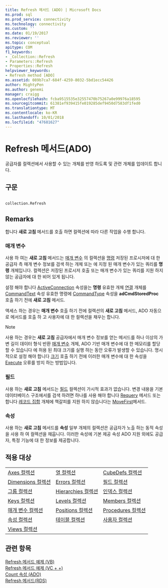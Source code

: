 ```yaml
---
title: Refresh 메서드 (ADO) | Microsoft Docs
ms.prod: sql
ms.prod_service: connectivity
ms.technology: connectivity
ms.custom: ''
ms.date: 01/19/2017
ms.reviewer: ''
ms.topic: conceptual
apitype: COM
f1_keywords:
- _Collection::Refresh
- Parameters::Refresh
- Properties::Refresh
helpviewer_keywords:
- Refresh method [ADO]
ms.assetid: 089b7ca7-684f-4259-8032-5bd1ecc54426
author: MightyPen
ms.author: genemi
manager: craigg
ms.openlocfilehash: fcba9515535e32557470b75267a0e99976a18595
ms.sourcegitcommit: 61381ef939415fe019285def9450d7583df1fed0
ms.translationtype: MT
ms.contentlocale: ko-KR
ms.lasthandoff: 10/01/2018
ms.locfileid: "47681627"
---
```

# <a name="refresh-method-ado"></a>Refresh 메서드(ADO)
공급자를 컬렉션에서 사용할 수 있는 개체를 반영 하도록 및 관련 개체를 업데이트 합니다.  
  
## <a name="syntax"></a>구문  
  
```  
  
collection.Refresh  
```  
  
## <a name="remarks"></a>Remarks  
 합니다 **새로 고침** 메서드를 호출 하면 컬렉션에 따라 다른 작업을 수행 합니다.  
  
### <a name="parameters"></a>매개 변수  
 사용 하 여는 **새로 고침** 메서드는 [매개 변수](../../../ado/reference/ado-api/parameters-collection-ado.md) 의 컬렉션을 [명령](../../../ado/reference/ado-api/command-object-ado.md) 저장된 프로시저에 대 한 공급자 측 매개 변수 정보를 검색 하는 개체 또는 에 지정 된 매개 변수가 있는 쿼리를 **명령** 개체입니다. 컬렉션은 저장된 프로시저 호출 또는 매개 변수가 있는 쿼리를 지원 하지 않는 공급자에 대 한 비어 있게 됩니다.  
  
 설정 해야 합니다 [ActiveConnection](../../../ado/reference/ado-api/activeconnection-property-ado.md) 속성을는 **명령** 유효한 개체 [연결](../../../ado/reference/ado-api/connection-object-ado.md) 개체를 [CommandText](../../../ado/reference/ado-api/commandtext-property-ado.md) 속성 유효한 명령에 [CommandType](../../../ado/reference/ado-api/commandtype-property-ado.md) 속성을 **adCmdStoredProc** 호출 하기 전에 **새로 고침** 메서드.  
  
 액세스 하는 경우는 **매개 변수** 호출 하기 전에 컬렉션의 **새로 고침** 메서드, ADO 자동으로 메서드를 호출 하 고 사용자에 대 한 컬렉션을 채우는 합니다.  
  
> [!NOTE]
>  사용 하는 경우는 **새로 고침** 공급자에서 매개 변수 정보를 얻는 메서드를 하나 이상의 가변 길이 데이터 형식 반환 [매개 변수](../../../ado/reference/ado-api/parameter-object.md) 개체, ADO 기반 매개 변수에 대 한 메모리를 할당할 수 있습니다 에 허용 된 최대 크기를 실행 하는 동안 오류가 발생할 수 있습니다. 명시적으로 설정 해야 합니다 [크기](../../../ado/reference/ado-api/size-property-ado-parameter.md) 호출 하기 전에 이러한 매개 변수에 대 한 속성을 [Execute](../../../ado/reference/ado-api/execute-method-ado-command.md) 오류를 방지 하는 방법입니다.  
  
### <a name="fields"></a>필드  
 사용 하는 **새로 고침** 메서드는 [필드](../../../ado/reference/ado-api/fields-collection-ado.md) 컬렉션이 가시적 효과가 없습니다. 변경 내용을 기본 데이터베이스 구조에서를 검색 하려면 하나를 사용 해야 합니다 [Requery](../../../ado/reference/ado-api/requery-method.md) 메서드 또는 합니다 [레코드 집합](../../../ado/reference/ado-api/recordset-object-ado.md) 개체에 책갈피를 지원 하지 않습니다는 [MoveFirst](../../../ado/reference/ado-api/movefirst-movelast-movenext-and-moveprevious-methods-ado.md)메서드.  
  
### <a name="properties"></a>속성  
 사용 하는 **새로 고침** 메서드를 **속성** 일부 개체의 컬렉션은 공급자가 노출 하는 동적 속성을 사용 하 여 컬렉션을 채웁니다. 이러한 속성에 기본 제공 속성 ADO 지원 외에도 공급자, 특정 기능에 대 한 정보를 제공합니다.  
  
## <a name="applies-to"></a>적용 대상  
  
||||  
|-|-|-|  
|[Axes 컬렉션](../../../ado/reference/ado-md-api/axes-collection-ado-md.md)|[열 컬렉션](../../../ado/reference/adox-api/columns-collection-adox.md)|[CubeDefs 컬렉션](../../../ado/reference/ado-md-api/cubedefs-collection-ado-md.md)|  
|[Dimensions 컬렉션](../../../ado/reference/ado-md-api/dimensions-collection-ado-md.md)|[Errors 컬렉션](../../../ado/reference/ado-api/errors-collection-ado.md)|[필드 컬렉션](../../../ado/reference/ado-api/fields-collection-ado.md)|  
|[그룹 컬렉션](../../../ado/reference/adox-api/groups-collection-adox.md)|[Hierarchies 컬렉션](../../../ado/reference/ado-md-api/hierarchies-collection-ado-md.md)|[인덱스 컬렉션](../../../ado/reference/adox-api/indexes-collection-adox.md)|  
|[Keys 컬렉션](../../../ado/reference/adox-api/keys-collection-adox.md)|[Levels 컬렉션](../../../ado/reference/ado-md-api/levels-collection-ado-md.md)|[Members 컬렉션](../../../ado/reference/ado-md-api/members-collection-ado-md.md)|  
|[매개 변수 컬렉션](../../../ado/reference/ado-api/parameters-collection-ado.md)|[Positions 컬렉션](../../../ado/reference/ado-md-api/positions-collection-ado-md.md)|[Procedures 컬렉션](../../../ado/reference/adox-api/procedures-collection-adox.md)|  
|[속성 컬렉션](../../../ado/reference/ado-api/properties-collection-ado.md)|[테이블 컬렉션](../../../ado/reference/adox-api/tables-collection-adox.md)|[사용자 컬렉션](../../../ado/reference/adox-api/users-collection-adox.md)|  
|[Views 컬렉션](../../../ado/reference/adox-api/views-collection-adox.md)|||  
  
## <a name="see-also"></a>관련 항목  
 [Refresh 메서드 예제 (VB)](../../../ado/reference/ado-api/refresh-method-example-vb.md)   
 [Refresh 메서드 예제 (VC + +)](../../../ado/reference/ado-api/refresh-method-example-vc.md)   
 [Count 속성 (ADO)](../../../ado/reference/ado-api/count-property-ado.md)   
 [Refresh 메서드(RDS)](../../../ado/reference/rds-api/refresh-method-rds.md)
